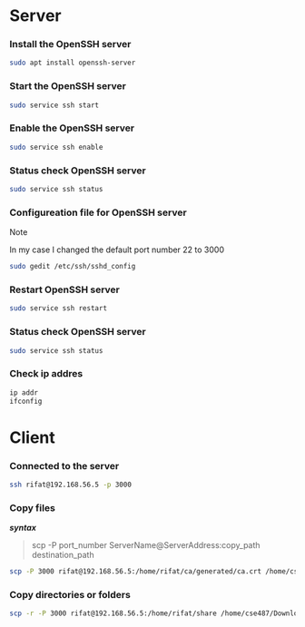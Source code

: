 # Server 
### Install the OpenSSH server
```bash
sudo apt install openssh-server 
```
### Start the OpenSSH server
```bash
sudo service ssh start
```
### Enable the OpenSSH server
```bash
sudo service ssh enable
```
### Status check OpenSSH server
```bash
sudo service ssh status
```
### Configureation file for OpenSSH server
> [!NOTE]
> In my case I changed the default port number 22 to 3000
```bash
sudo gedit /etc/ssh/sshd_config
```
### Restart OpenSSH server
```bash
sudo service ssh restart
```
### Status check OpenSSH server
```bash
sudo service ssh status
```
### Check ip addres 
```bash
ip addr
ifconfig
```
# Client 
### Connected to the server 
```bash
ssh rifat@192.168.56.5 -p 3000
```
### Copy files
***syntax***
>scp -P port_number ServerName@ServerAddress:copy_path  destination_path
```bash
scp -P 3000 rifat@192.168.56.5:/home/rifat/ca/generated/ca.crt /home/cse487/Downloads
```
### Copy directories or folders
```bash
scp -r -P 3000 rifat@192.168.56.5:/home/rifat/share /home/cse487/Downloads
```



